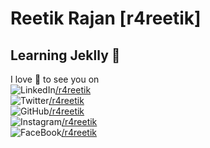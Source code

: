 # Reetik Rajan \[r4reetik\]

## Learning **Jeklly** 🙊

I love 💖 to see you on  
![LinkedIn]()[/r4reetik](https://www.linkedin.com/in/r4reetik)  
![Twitter]()[/r4reetik](https://twitter.com/r4reetik)  
![GitHub]()[/r4reetik](https://github.com/r4reetik)  
![Instagram]()[/r4reetik](https://www.instagram.com/r4reetik)  
![FaceBook]()[/r4reetik](https://www.facebook.com/r4reetik)
